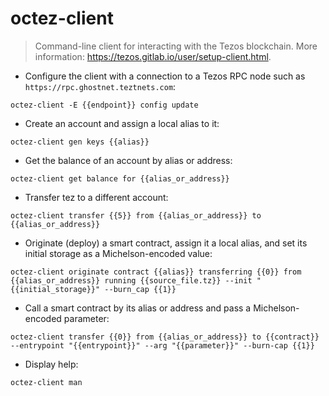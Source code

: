 # octez-client

> Command-line client for interacting with the Tezos blockchain.
> More information: <https://tezos.gitlab.io/user/setup-client.html>.

- Configure the client with a connection to a Tezos RPC node such as `https://rpc.ghostnet.teztnets.com`:

`octez-client -E {{endpoint}} config update`

- Create an account and assign a local alias to it:

`octez-client gen keys {{alias}}`

- Get the balance of an account by alias or address:

`octez-client get balance for {{alias_or_address}}`

- Transfer tez to a different account:

`octez-client transfer {{5}} from {{alias_or_address}} to {{alias_or_address}}`

- Originate (deploy) a smart contract, assign it a local alias, and set its initial storage as a Michelson-encoded value:

`octez-client originate contract {{alias}} transferring {{0}} from {{alias_or_address}} running {{source_file.tz}} --init "{{initial_storage}}" --burn_cap {{1}}`

- Call a smart contract by its alias or address and pass a Michelson-encoded parameter:

`octez-client transfer {{0}} from {{alias_or_address}} to {{contract}} --entrypoint "{{entrypoint}}" --arg "{{parameter}}" --burn-cap {{1}}`

- Display help:

`octez-client man`

